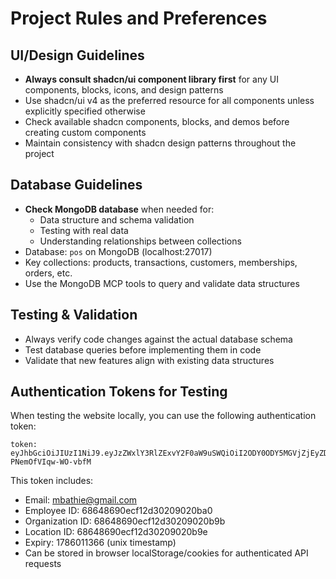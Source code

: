 # Project Rules and Preferences

## UI/Design Guidelines
- **Always consult shadcn/ui component library first** for any UI components, blocks, icons, and design patterns
- Use shadcn/ui v4 as the preferred resource for all components unless explicitly specified otherwise
- Check available shadcn components, blocks, and demos before creating custom components
- Maintain consistency with shadcn design patterns throughout the project

## Database Guidelines
- **Check MongoDB database** when needed for:
  - Data structure and schema validation
  - Testing with real data
  - Understanding relationships between collections
- Database: `pos` on MongoDB (localhost:27017)
- Key collections: products, transactions, customers, memberships, orders, etc.
- Use the MongoDB MCP tools to query and validate data structures

## Testing & Validation
- Always verify code changes against the actual database schema
- Test database queries before implementing them in code
- Validate that new features align with existing data structures

## Authentication Tokens for Testing
When testing the website locally, you can use the following authentication token:
```
token: eyJhbGciOiJIUzI1NiJ9.eyJzZWxlY3RlZExvY2F0aW9uSWQiOiI2ODY0ODY5MGVjZjEyZDMwMjA5MDJiOWUiLCJlbWFpbCI6Im1iYXRoaWVAZ21haWwuY29tIiwiZW1wbG95ZWVJZCI6IjY4NjQ4NjkwZWNmMTJkMzAyMDkwMmJhMCIsIm9yZ0lkIjoiNjg2NDg2OTBlY2YxMmQzMDIwOTAyYjliIiwiZXhwIjoxNzg2MDExMzY2fQ.Rxwtiosv9PY29k2Spl0gfuwK-PNemOfVIqw-WO-vbfM
```

This token includes:
- Email: mbathie@gmail.com
- Employee ID: 68648690ecf12d30209020ba0
- Organization ID: 68648690ecf12d30209020b9b
- Location ID: 68648690ecf12d30209020b9e
- Expiry: 1786011366 (unix timestamp)
- Can be stored in browser localStorage/cookies for authenticated API requests
